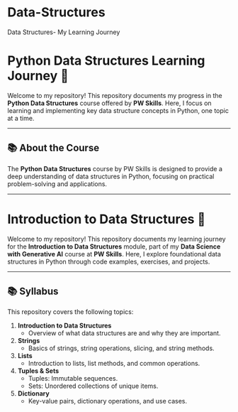 # Data-Structures
Data Structures- My Learning Journey

# Python Data Structures Learning Journey 🚀

Welcome to my repository! This repository documents my progress in the **Python Data Structures** course offered by **PW Skills**. Here, I focus on learning and implementing key data structure concepts in Python, one topic at a time.

---

## 📚 About the Course
The **Python Data Structures** course by PW Skills is designed to provide a deep understanding of data structures in Python, focusing on practical problem-solving and applications.

---

# Introduction to Data Structures 🚀

Welcome to my repository! This repository documents my learning journey for the **Introduction to Data Structures** module, part of my **Data Science with Generative AI** course at **PW Skills**. Here, I explore foundational data structures in Python through code examples, exercises, and projects.

---

## 📚 Syllabus
This repository covers the following topics:

1. **Introduction to Data Structures**
   - Overview of what data structures are and why they are important.
2. **Strings**
   - Basics of strings, string operations, slicing, and string methods.
3. **Lists**
   - Introduction to lists, list methods, and common operations.
4. **Tuples & Sets**
   - Tuples: Immutable sequences.
   - Sets: Unordered collections of unique items.
5. **Dictionary**
   - Key-value pairs, dictionary operations, and use cases.
